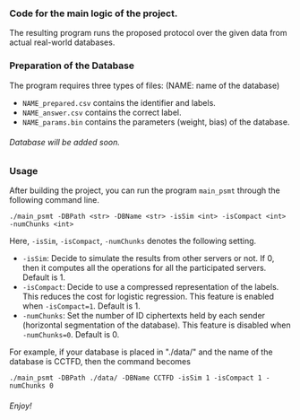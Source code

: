 ### Code for the main logic of the project.

The resulting program runs the proposed protocol over the given data from actual real-world databases.

### Preparation of the Database

The program requires three types of files: (NAME: name of the database)

- `NAME_prepared.csv` contains the identifier and labels.
- `NAME_answer.csv` contains the correct label.
- `NAME_params.bin` contains the parameters (weight, bias) of the database.

###### Database will be added soon.

### Usage

After building the project, you can run the program `main_psmt` through the following command line.

```
./main_psmt -DBPath <str> -DBName <str> -isSim <int> -isCompact <int> -numChunks <int>
```

Here, `-isSim`, `-isCompact`, `-numChunks` denotes the following setting. 

- `-isSim`: Decide to simulate the results from other servers or not. If 0, then it computes all the operations for all the participated servers. Default is 1.
- `-isCompact`: Decide to use a compressed representation of the labels. This reduces the cost for logistic regression. This feature is enabled when `-isCompact=1`. Default is 1.
- `-numChunks`: Set the number of ID ciphertexts held by each sender (horizontal segmentation of the database). This feature is disabled when `-numChunks=0`. Default is 0.

For example, if your database is placed in "./data/" and the name of the database is CCTFD, then the command becomes

```
./main_psmt -DBPath ./data/ -DBName CCTFD -isSim 1 -isCompact 1 -numChunks 0
```

###### Enjoy!
